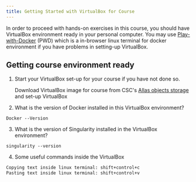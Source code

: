 ```yaml
---
title: Getting Started with VirtualBox for Course
---
```



In order to proceed with hands-on exercises in this course, you should have VirtualBox environment ready in your personal computer. You may use [Play-with-Docker](https://labs.play-with-docker.com/) (PWD) which is a in-browser linux terminal for docker environment if you have problems in setting-up VirtualBox.

## Getting course environment ready

1. Start your VirtualBox set-up for your course if you have not done so.

   Download VirtualBox image for course from CSC's [Allas objects storage](https://a3s.fi/Biocontainer/BioContainer.ova) and set-up VirtualBox

2. What is the version of Docker installed in this VirtualBox environment?
```
Docker --Version
```
3. What is the version of Singularity installed in the VirtualBox environment?
```
singularity --version
````
4. Some useful commands inside the VirtualBox
```bash
Copying text inside linux terminal: shift+control+c
Pasting text inside linux terminal: shift+control+v
```
